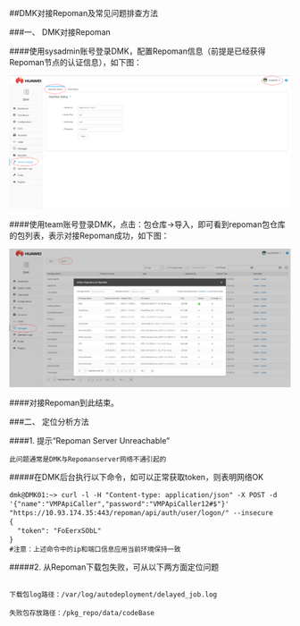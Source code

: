 ##DMK对接Repoman及常见问题排查方法

###一、 DMK对接Repoman

####使用sysadmin账号登录DMK，配置Repoman信息（前提是已经获得Repoman节点的认证信息），如下图：

![](/assets/dmk_repoman_setting.png)

####使用team账号登录DMK，点击：包仓库->导入，即可看到repoman包仓库的包列表，表示对接Repoman成功，如下图：

![](/assets/dmk_repoman_content.png)

####对接Repoman到此结束。


###二、 定位分析方法

####1. 提示“Repoman Server Unreachable”

    此问题通常是DMK与Repomanserver网络不通引起的
    
#####在DMK后台执行以下命令，如可以正常获取token，则表明网络OK

```
dmk@DMK01:~> curl -l -H "Content-type: application/json" -X POST -d '{"name":"VMPApiCaller","password":"VMPApiCaller12#$"}' "https://10.93.174.35:443/repoman/api/auth/user/logon/" --insecure
{
  "token": "FoEerxSObL"
}
#注意：上述命令中的ip和端口信息应用当前环境保持一致

```

#####2. 从Repoman下载包失败，可从以下两方面定位问题

```

下载包log路径：/var/log/autodeployment/delayed_job.log

失败包存放路径：/pkg_repo/data/codeBase

```





